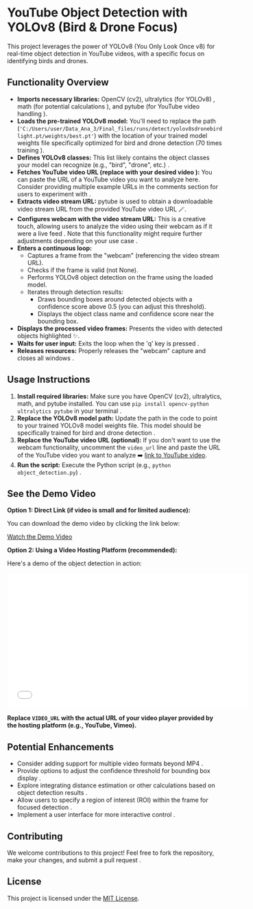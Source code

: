 # YouTube Object Detection with YOLOv8 (Bird & Drone Focus)  

This project leverages the power of YOLOv8 (You Only Look Once v8) for real-time object detection in YouTube videos, with a specific focus on identifying birds and drones.

## Functionality Overview

- **Imports necessary libraries:** OpenCV (cv2), ultralytics (for YOLOv8) , math (for potential calculations ), and pytube (for YouTube video handling ).
- **Loads the pre-trained YOLOv8 model:** You'll need to replace the path (`'C:/Users/user/Data_Ana_3/Final_files/runs/detect/yolov8sdronebirdlight.pt/weights/best.pt'`) with the location of your trained model weights file specifically optimized for bird and drone detection (70 times training ).
- **Defines YOLOv8 classes:** This list likely contains the object classes your model can recognize (e.g., "bird", "drone", etc.) .
- **Fetches YouTube video URL (replace with your desired video ):** You can paste the URL of a YouTube video you want to analyze here. Consider providing multiple example URLs in the comments section for users to experiment with  .
- **Extracts video stream URL:** pytube is used to obtain a downloadable video stream URL from the provided YouTube video URL 🪄.
- **Configures webcam with the video stream URL:** This is a creative touch, allowing users to analyze the video using their webcam as if it were a live feed . Note that this functionality might require further adjustments depending on your use case .
- **Enters a continuous loop:**
    - Captures a frame from the "webcam" (referencing the video stream URL).
    - Checks if the frame is valid (not None).
    - Performs YOLOv8 object detection on the frame using the loaded model.
    - Iterates through detection results:
        - Draws bounding boxes around detected objects with a confidence score above 0.5 (you can adjust this threshold).
        - Displays the object class name and confidence score near the bounding box.
- **Displays the processed video frames:** Presents the video with detected objects highlighted  ✨.
- **Waits for user input:** Exits the loop when the 'q' key is pressed .
- **Releases resources:** Properly releases the "webcam" capture and closes all windows .

## Usage Instructions

1. **Install required libraries:** Make sure you have OpenCV (cv2), ultralytics, math, and pytube installed. You can use `pip install opencv-python ultralytics pytube` in your terminal .
2. **Replace the YOLOv8 model path:** Update the path in the code to point to your trained YOLOv8 model weights file. This model should be specifically trained for bird and drone detection .
3. **Replace the YouTube video URL (optional):** If you don't want to use the webcam functionality, uncomment the `video_url` line and paste the URL of the YouTube video you want to analyze  ➡️ [link to YouTube video](https://www.youtube.com/).
4. **Run the script:** Execute the Python script (e.g., `python object_detection.py`) .

## See the Demo Video

**Option 1: Direct Link (if video is small and for limited audience):**

You can download the demo video by clicking the link below:

[Watch the Demo Video](object_detection_videos/object_detection_videos.mp4) ️

**Option 2: Using a Video Hosting Platform (recommended):**

Here's a demo of the object detection in action:

<iframe width="560" height="315" src="VIDEO_URL" frameborder="0" allow="autoplay; fullscreen; picture-in-picture" allowfullscreen></iframe>

**Replace `VIDEO_URL` with the actual URL of your video player provided by the hosting platform (e.g., YouTube, Vimeo).**

## Potential Enhancements

- Consider adding support for multiple video formats beyond MP4 .
- Provide options to adjust the confidence threshold for bounding box display ️.
- Explore integrating distance estimation or other calculations based on object detection results .
- Allow users to specify a region of interest (ROI) within the frame for focused detection .
- Implement a user interface for more interactive control  ️.

## Contributing

We welcome contributions to this project! Feel free to fork the repository, make your changes, and submit a pull request .

## License

This project is licensed under the [MIT License](https://opensource.org/licenses/MIT).
